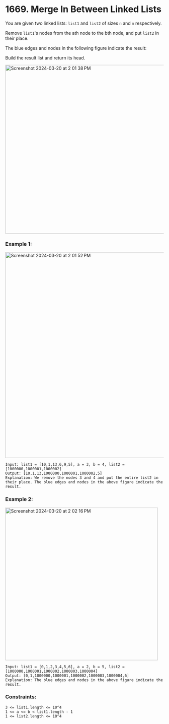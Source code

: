 # 1669. Merge In Between Linked Lists

You are given two linked lists: `list1` and `list2` of sizes `n` and `m` respectively.

Remove `list1`'s nodes from the ath node to the bth node, and put `list2` in their place.

The blue edges and nodes in the following figure indicate the result:


Build the result list and return its head.

<img width="536" alt="Screenshot 2024-03-20 at 2 01 38 PM" src="https://github.com/Alisherka7/LeetCode/assets/38793933/d5327869-a7eb-4492-9a66-8dc703cdd7af">

### Example 1:

<img width="654" alt="Screenshot 2024-03-20 at 2 01 52 PM" src="https://github.com/Alisherka7/LeetCode/assets/38793933/d89dc3cc-807c-4ed7-9ffe-2d522a79253f">

```
Input: list1 = [10,1,13,6,9,5], a = 3, b = 4, list2 = [1000000,1000001,1000002]
Output: [10,1,13,1000000,1000001,1000002,5]
Explanation: We remove the nodes 3 and 4 and put the entire list2 in their place. The blue edges and nodes in the above figure indicate the result.
```
### Example 2:

<img width="485" alt="Screenshot 2024-03-20 at 2 02 16 PM" src="https://github.com/Alisherka7/LeetCode/assets/38793933/e0c14710-a671-49b5-afba-66e5e97edd56">


```
Input: list1 = [0,1,2,3,4,5,6], a = 2, b = 5, list2 = [1000000,1000001,1000002,1000003,1000004]
Output: [0,1,1000000,1000001,1000002,1000003,1000004,6]
Explanation: The blue edges and nodes in the above figure indicate the result.
```

### Constraints:
```
3 <= list1.length <= 10^4
1 <= a <= b < list1.length - 1
1 <= list2.length <= 10^4
```
